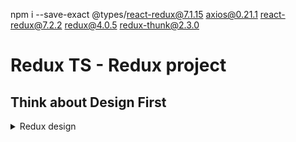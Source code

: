 npm i --save-exact @types/react-redux@7.1.15 axios@0.21.1 react-redux@7.2.2 redux@4.0.5 redux-thunk@2.3.0

# Redux TS - Redux project

## Think about Design First

 <!-- registry.npmjs.org/-/v1/search?text=react -->

<details>
<summary>Redux design</summary>
<details>
<summary>
Redux Store
</summary>

```js
// Repositories :
// => data : list of repositories from NPM
// => loading : true/false whether we are fetching data
// => error : string, error message if one occurred during fetch
```

![redux components design](design-redux-components.jpg)

</details>

<details>
<summary>Actions</summary>

```js
// Action Creators:
// => searchRepositories(term)

// Actions:
// => SearchRepositories
// => SearchRepositoriesSuccess
// => SearchRepositoriesError

// Actions Types:
// => 'search_repositories'
// => 'search_repositories'
// => 'search_repositories_success'
// => 'search_repositories_error'
```

![redux store design](design-redux-store.jpg)

</details>

<details>
<summary>Redux - Ts Issues to avoid </summary>

```js
// Import can turn messy quickly
// Communacating types to components can be challenging
// Type def files can be over-engineered
```

</details>

</details>
